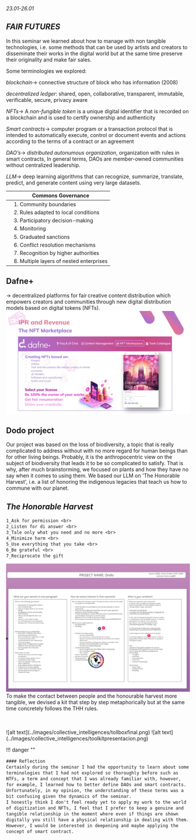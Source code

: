 *23.01-26.01*

## *FAIR FUTURES*

In this seminar we learned about how to manage with non tangible technologies, i.e. some methods that can be used by artists and creators to disseminate their works in the digital world but at the same time preserve their originality and make fair sales.

Some terminologies we explored:

*blockchain*→ connective structure of block who has information (2008) 

*decentralized ledger*: shared, open, collaborative, transparent, immutable, verificable, secure, privacy aware

*NFTs*→ A *non-fungible token* is a unique digital identifier that is recorded on a blockchain and is used to certify ownership and authenticity

*Smart contracts*→ computer program or a transaction protocol that is intended to automatically execute, control or document events and actions according to the terms of a contract or an agreement

*DAO’s*→ *distributed autonumous organization*, organization with rules in smart contracts, In general terms, DAOs are member-owned communities without centralized leadership.

*LLM*→ deep learning algorithms that can recognize, summarize, translate, predict, and generate content using very large datasets.


|  | Commons Governance |
| --- | --- |
|  | 1. Community boundaries |
|  | 2. Rules adapted to local conditions |
|  | 3. Participatory decision-making |
|  | 4. Monitoring |
|  | 5. Graduated sanctions |
|  | 6. Conflict resolution mechanisms |
|  | 7. Recognition by higher authorities |
|  | 8. Multiple layers of nested enterprises |

## Dafne+
→ decentralized platforms for fair creative content distribution which empowers creators and communities through new digital distribution models based on digital tokens (NFTs).  ​
![alt text](<../images/collective_intelligences/Immagine WhatsApp 2024-01-25 ore 15.18.09_7722f367.jpg>)

## Dodo project

Our project was based on the loss of biodiversity, a topic that is really complicated to address without with no more regard for human beings than for other living beings. Probably, it is the anthropocentric view on the subject of biodiversity that leads it to be so complicated to satisfy. That is why, after much brainstorming, we focused on plants and how they have no say when it comes to using them. We based our LLM on 'The Honorable Harvest', i.e. a list of  honoring the indigenous legacies that teach us how to commune with our planet. 
## *The Honorable Harvest*
    1_Ask for permission <br> 
    2_Listen for di answer <br>
    3_Tale only what you need and no more <br>
    4_Minimize harm <br>
    5_Use everything that you take <br>
    6_Be grateful <br>
    7_Reciprocate the gift

![alt text](../images/collective_intelligences/CI01.png)
<br>
To make the contact between people and the honourable harvest more tangible, we devised a kit that step by step metaphorically but at the same time concretely follows the THH rules.

<br>
<br>
![alt text](../images/collective_intelligences/tollboxfinal.png)
![alt text](../images/collective_intelligences/toolkitpresentacion.png)

!!! danger ""

    #### Reflection
    Certainly during the seminar I had the opportunity to learn about some terminologies that I had not explored so thoroughly before such as NTFs, a term and concept that I was already familiar with, however, for example, I learned how to better define DAOs and smart contracts. Unfortunately, in my opinion, the understanding of these terms was a bit confusing given the dynamics of the seminar.
    I honestly think I don't feel ready yet to apply my work to the world of digitization and NFTs, I feel that I prefer to keep a genuine and tangible relationship in the moment where even if things are shown digitally you still have a physical relationship in dealing with them. However, I would be interested in deepening and maybe applying the concept of smart contract.




